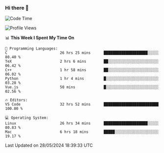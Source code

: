 ### Hi there 👋

<!--START_SECTION:waka-->
![Code Time](http://img.shields.io/badge/Code%20Time-643%20hrs%2045%20mins-blue)

![Profile Views](http://img.shields.io/badge/Profile%20Views-0-blue)

📊 **This Week I Spent My Time On** 

```text
💬 Programming Languages: 
C                        26 hrs 25 mins      ████████████████████░░░░░   80.40 % 
TeX                      2 hrs 6 mins        ██░░░░░░░░░░░░░░░░░░░░░░░   06.42 % 
C++                      1 hr 58 mins        ██░░░░░░░░░░░░░░░░░░░░░░░   06.02 % 
Python                   1 hr 4 mins         █░░░░░░░░░░░░░░░░░░░░░░░░   03.28 % 
Vue.js                   50 mins             █░░░░░░░░░░░░░░░░░░░░░░░░   02.56 % 

🔥 Editors: 
VS Code                  32 hrs 52 mins      █████████████████████████   100.00 % 

💻 Operating System: 
Linux                    26 hrs 34 mins      ████████████████████░░░░░   80.83 % 
Mac                      6 hrs 18 mins       █████░░░░░░░░░░░░░░░░░░░░   19.17 % 
```


 Last Updated on 28/05/2024 18:39:33 UTC
<!--END_SECTION:waka-->

<!--
**JackeyHua-SJTU/JackeyHua-SJTU** is a ✨ _special_ ✨ repository because its `README.md` (this file) appears on your GitHub profile.

Here are some ideas to get you started:

- 🔭 I’m currently working on ...
- 🌱 I’m currently learning ...
- 👯 I’m looking to collaborate on ...
- 🤔 I’m looking for help with ...
- 💬 Ask me about ...
- 📫 How to reach me: ...
- 😄 Pronouns: ...
- ⚡ Fun fact: ...
-->
